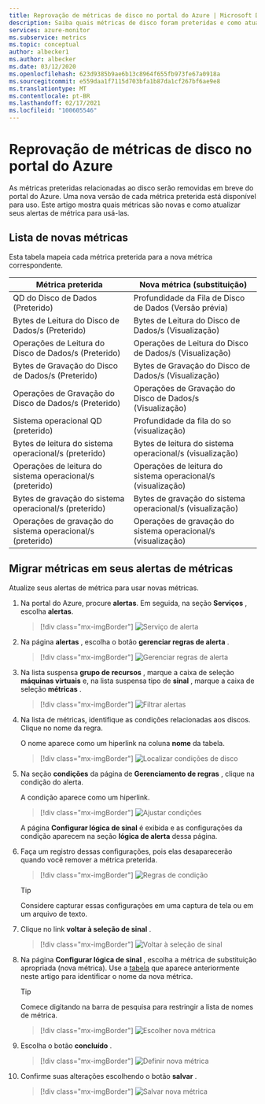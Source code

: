 ```yaml
---
title: Reprovação de métricas de disco no portal do Azure | Microsoft Docs
description: Saiba quais métricas de disco foram preteridas e como atualizar seus alertas de métrica para usar novas métricas.
services: azure-monitor
ms.subservice: metrics
ms.topic: conceptual
author: albecker1
ms.author: albecker
ms.date: 03/12/2020
ms.openlocfilehash: 623d9385b9ae6b13c8964f655fb973fe67a0918a
ms.sourcegitcommit: e559daa1f7115d703bfa1b87da1cf267bf6ae9e8
ms.translationtype: MT
ms.contentlocale: pt-BR
ms.lasthandoff: 02/17/2021
ms.locfileid: "100605546"
---
```

# <a name="disk-metrics-deprecation-in-the-azure-portal"></a>Reprovação de métricas de disco no portal do Azure

As métricas preteridas relacionadas ao disco serão removidas em breve do portal do Azure. Uma nova versão de cada métrica preterida está disponível para uso. Este artigo mostra quais métricas são novas e como atualizar seus alertas de métrica para usá-las.

## <a name="list-of-new-metrics"></a>Lista de novas métricas

Esta tabela mapeia cada métrica preterida para a nova métrica correspondente. 

|Métrica preterida|Nova métrica (substituição)|
|----|----|
|QD do Disco de Dados (Preterido)|Profundidade da Fila de Disco de Dados (Versão prévia)|
|Bytes de Leitura do Disco de Dados/s (Preterido)|Bytes de Leitura do Disco de Dados/s (Visualização)|
|Operações de Leitura do Disco de Dados/s (Preterido)|Operações de Leitura do Disco de Dados/s (Visualização)|
|Bytes de Gravação do Disco de Dados/s (Preterido)|Bytes de Gravação do Disco de Dados/s (Visualização)|
|Operações de Gravação do Disco de Dados/s (Preterido)|Operações de Gravação do Disco de Dados/s (Visualização)|
|Sistema operacional QD (preterido)|Profundidade da fila do so (visualização)|
|Bytes de leitura do sistema operacional/s (preterido)|Bytes de leitura do sistema operacional/s (visualização)|
|Operações de leitura do sistema operacional/s (preterido)|Operações de leitura do sistema operacional/s (visualização)|
|Bytes de gravação do sistema operacional/s (preterido)|Bytes de gravação do sistema operacional/s (visualização)|
|Operações de gravação do sistema operacional/s (preterido)|Operações de gravação do sistema operacional/s (visualização)|

<a id="update-metrics" />

## <a name="migrate-metrics-in-your-metric-alerts"></a>Migrar métricas em seus alertas de métricas

Atualize seus alertas de métrica para usar novas métricas.

1. Na portal do Azure, procure **alertas**. Em seguida, na seção **Serviços** , escolha **alertas**.

   > [!div class="mx-imgBorder"]
   > ![Serviço de alerta](./media/portal-disk-metrics-deprecation/alert-service-azure-portal.png)

2. Na página **alertas** , escolha o botão **gerenciar regras de alerta** . 

   > [!div class="mx-imgBorder"]
   > ![Gerenciar regras de alerta](./media/portal-disk-metrics-deprecation/manage-alert-rules-button.png)

3. Na lista suspensa **grupo de recursos** , marque a caixa de seleção **máquinas virtuais** e, na lista suspensa tipo de **sinal** , marque a caixa de seleção **métricas** . 

   > [!div class="mx-imgBorder"]
   > ![Filtrar alertas](./media/portal-disk-metrics-deprecation/filter-alerts.png)

4. Na lista de métricas, identifique as condições relacionadas aos discos. Clique no nome da regra. 

   O nome aparece como um hiperlink na coluna **nome** da tabela.

   > [!div class="mx-imgBorder"]
   > ![Localizar condições de disco](./media/portal-disk-metrics-deprecation/find-disk-conditions.png)

5. Na seção **condições** da página de **Gerenciamento de regras** , clique na condição do alerta. 

   A condição aparece como um hiperlink.  

   > [!div class="mx-imgBorder"]
   > ![Ajustar condições](./media/portal-disk-metrics-deprecation/adjust-condition.png)

   A página **Configurar lógica de sinal** é exibida e as configurações da condição aparecem na seção **lógica de alerta** dessa página.

6. Faça um registro dessas configurações, pois elas desaparecerão quando você remover a métrica preterida.

   > [!div class="mx-imgBorder"]
   > ![Regras de condição](./media/portal-disk-metrics-deprecation/condition-rules.png)

   > [!TIP] 
   > Considere capturar essas configurações em uma captura de tela ou em um arquivo de texto. 

7. Clique no link **voltar à seleção de sinal** .

   > [!div class="mx-imgBorder"]
   > ![Voltar à seleção de sinal](./media/portal-disk-metrics-deprecation/back-to-signal-selection.png)

8. Na página **Configurar lógica de sinal** , escolha a métrica de substituição apropriada (nova métrica). Use a [tabela](#update-metrics) que aparece anteriormente neste artigo para identificar o nome da nova métrica.

   > [!TIP] 
   > Comece digitando na barra de pesquisa para restringir a lista de nomes de métrica. 

   > [!div class="mx-imgBorder"]
   > ![Escolher nova métrica](./media/portal-disk-metrics-deprecation/choose-new-metric.png)

9. Escolha o botão **concluído** . 

   > [!div class="mx-imgBorder"]
   > ![Definir nova métrica](./media/portal-disk-metrics-deprecation/set-new-metric.png)

10. Confirme suas alterações escolhendo o botão **salvar** . 

    > [!div class="mx-imgBorder"]
    > ![Salvar nova métrica](./media/portal-disk-metrics-deprecation/save-new-metric.png)






